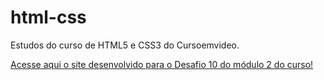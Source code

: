 # html-css
 Estudos do curso de HTML5 e CSS3 do Cursoemvideo.

 <a href = "https://ecocaval.github.io/html-css/desafios/d010/index.html ">Acesse aqui o site desenvolvido para o Desafio 10 do módulo 2 do curso!</a>

 
